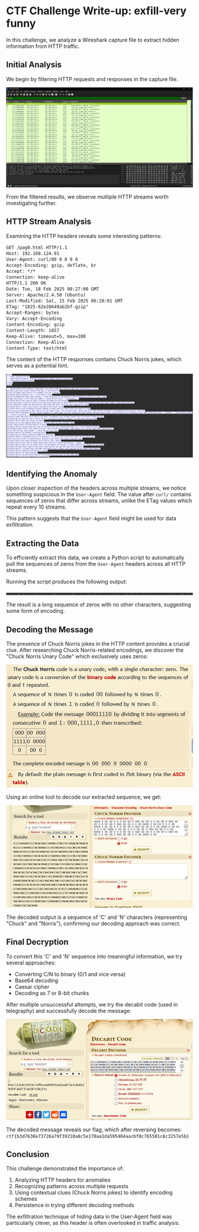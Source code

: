 # CTF Challenge Write-up: exfill-very funny

In this challenge, we analyze a Wireshark capture file to extract hidden information from HTTP traffic.

## Initial Analysis

We begin by filtering HTTP requests and responses in the capture file.

![alt text](image.png)

From the filtered results, we observe multiple HTTP streams worth investigating further.

## HTTP Stream Analysis

Examining the HTTP headers reveals some interesting patterns:

```
GET /pag0.html HTTP/1.1
Host: 192.168.124.91
User-Agent: curl/00 0 0 0 0
Accept-Encoding: gzip, deflate, br
Accept: */*
Connection: keep-alive
HTTP/1.1 200 OK
Date: Tue, 18 Feb 2025 08:27:00 GMT
Server: Apache/2.4.58 (Ubuntu)
Last-Modified: Sat, 15 Feb 2025 06:28:01 GMT
ETag: "1025-62e28649ab2bf-gzip"
Accept-Ranges: bytes
Vary: Accept-Encoding
Content-Encoding: gzip
Content-Length: 1857
Keep-Alive: timeout=5, max=100
Connection: Keep-Alive
Content-Type: text/html
```

The content of the HTTP responses contains Chuck Norris jokes, which serves as a potential hint.

![alt text](image-1.png)

## Identifying the Anomaly

Upon closer inspection of the headers across multiple streams, we notice something suspicious in the `User-Agent` field. The value after `curl/` contains sequences of zeros that differ across streams, unlike the ETag values which repeat every 10 streams.

This pattern suggests that the `User-Agent` field might be used for data exfiltration.

## Extracting the Data

To efficiently extract this data, we create a Python script to automatically pull the sequences of zeros from the `User-Agent` headers across all HTTP streams.

Running the script produces the following output:

![alt text](image-2.png)

The result is a long sequence of zeros with no other characters, suggesting some form of encoding.

## Decoding the Message

The presence of Chuck Norris jokes in the HTTP content provides a crucial clue. After researching Chuck Norris-related encodings, we discover the "Chuck Norris Unary Code" which exclusively uses zeros:

![alt text](image-4.png)

Using an online tool to decode our extracted sequence, we get:

![alt text](image-5.png)

The decoded output is a sequence of 'C' and 'N' characters (representing "Chuck" and "Norris"), confirming our decoding approach was correct.

## Final Decryption

To convert this 'C' and 'N' sequence into meaningful information, we try several approaches:
- Converting C/N to binary (0/1 and vice versa)
- Base64 decoding
- Caesar cipher
- Decoding as 7 or 8-bit chunks

After multiple unsuccessful attempts, we try the decabit code (used in telegraphy) and successfully decode the message:

![alt text](image-6.png)

The decoded message reveals our flag, which after reversing becomes:
`ctf{b3d7630e73726a79f39210a8c5e170aa1da595404aacbf0c765501c8c3257e5b}`

## Conclusion

This challenge demonstrated the importance of:
1. Analyzing HTTP headers for anomalies
2. Recognizing patterns across multiple requests
3. Using contextual clues (Chuck Norris jokes) to identify encoding schemes
4. Persistence in trying different decoding methods

The exfiltration technique of hiding data in the User-Agent field was particularly clever, as this header is often overlooked in traffic analysis.